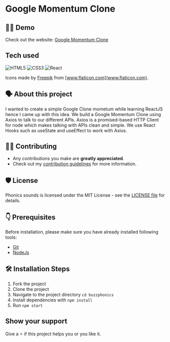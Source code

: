 # Google Momentum Clone


## 👨‍💻 Demo

Check out the website: [Google Momentum Clone](https://luminous-centaur-3c3548.netlify.app/)

## Tech used

<img alt="HTML5" src="https://img.shields.io/badge/html5-%2311C684.svg?style=for-the-badge&logo=html5&logoColor=140200"/> <img alt="CSS3" src="https://img.shields.io/badge/css3-%23F878B5.svg?style=for-the-badge&logo=css3&logoColor=140200"/> <img alt="React" src="https://img.shields.io/badge/reactrouter-%230671D5.svg?style=for-the-badge&logo=react&logoColor=%2361DAFB"/>

Icons made by [Freepik](https://www.flaticon.com/authors/freepik) from [www.flaticon.com](www.flaticon.com).

## 🗣️ About this project

I wanted to create a simple Google Clone mometum while learning ReactJS hence I came up with this idea. We build a Google Momentum Clone using Axios to talk to our different APIs.  Axios is a promised-based HTTP Client for node which makes talking with APIs clean and simple. We use React Hooks such as useState and useEffect to work with Axios. 


## 👨‍💻 Contributing

- Any contributions you make are **greatly appreciated**.
- Check out my [contribution guidelines](https://github.com/hellodeborahuk/buzzphonics/blob/main/Contributing.md) for more information.

## 🛡️ License
Phonics sounds is licensed under the MIT License - see the [LICENSE file](https://github.com/hellodeborahuk/buzzphonics/blob/main/LICENSE) for details.

## 👇 Prerequisites

Before installation, please make sure you have already installed following tools:
- [Git](https://git-scm.com/downloads)
- [NodeJs](https://nodejs.org/en/download/)

## 🛠️ Installation Steps

1. Fork the project
2. Clone the project
3. Navigate to the project directory `cd buzzphonics`
4. Install dependencies with `npm install`
5. Run `npm start`

## Show your support
Give a ⭐️ if this project helps you or you like it.
